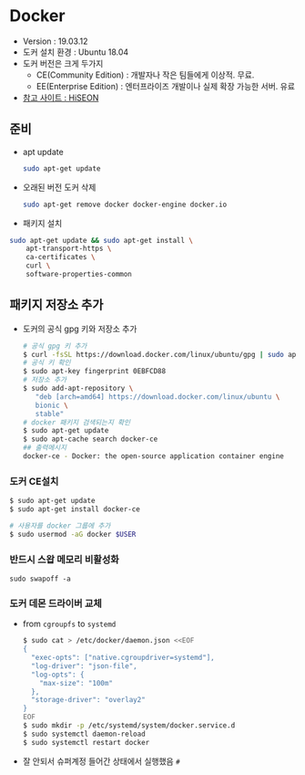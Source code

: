 # Docker

- Version : 19.03.12
- 도커 설치 환경 : Ubuntu 18.04
- 도커 버전은 크게 두가지
  - CE(Community Edition) : 개발자나 작은 팀들에게 이상적. 무료.
  - EE(Enterprise Edition) : 엔터프라이즈 개발이나 실제 확장 가능한 서버. 유료
- [참고 사이트 : HiSEON](https://hiseon.me/linux/ubuntu/install-docker/)



## 준비

- apt update

  ```bash
  sudo apt-get update
  ```

- 오래된 버전 도커 삭제

  ```bash
  sudo apt-get remove docker docker-engine docker.io
  ```

- 패키지 설치

```bash
sudo apt-get update && sudo apt-get install \
    apt-transport-https \
    ca-certificates \
    curl \
    software-properties-common
```



## 패키지 저장소 추가

- 도커의 공식 gpg 키와 저장소 추가

  ```bash
  # 공식 gpg 키 추가
  $ curl -fsSL https://download.docker.com/linux/ubuntu/gpg | sudo apt-key add -
  # 공식 키 확인
  $ sudo apt-key fingerprint 0EBFCD88
  # 저장소 추가
  $ sudo add-apt-repository \
     "deb [arch=amd64] https://download.docker.com/linux/ubuntu \
     bionic \
     stable"
  # docker 패키지 검색되는지 확인
  $ sudo apt-get update 
  $ sudo apt-cache search docker-ce
  ## 출력메시지
  docker-ce - Docker: the open-source application container engine
  ```

  

### 도커 CE설치

```bash
$ sudo apt-get update 
$ sudo apt-get install docker-ce

# 사용자를 docker 그룹에 추가
$ sudo usermod -aG docker $USER
```



### 반드시 스왑 메모리 비활성화

```
sudo swapoff -a
```



### 도커 데몬 드라이버 교체

- from `cgroupfs` to `systemd`

  ```bash
  $ sudo cat > /etc/docker/daemon.json <<EOF
  {
    "exec-opts": ["native.cgroupdriver=systemd"],
    "log-driver": "json-file",
    "log-opts": {
      "max-size": "100m"
    },
    "storage-driver": "overlay2"
  }
  EOF
  $ sudo mkdir -p /etc/systemd/system/docker.service.d
  $ sudo systemctl daemon-reload
  $ sudo systemctl restart docker
  ```

- 잘 안되서 슈퍼계정 들어간 상태에서 실행했음 `#`

